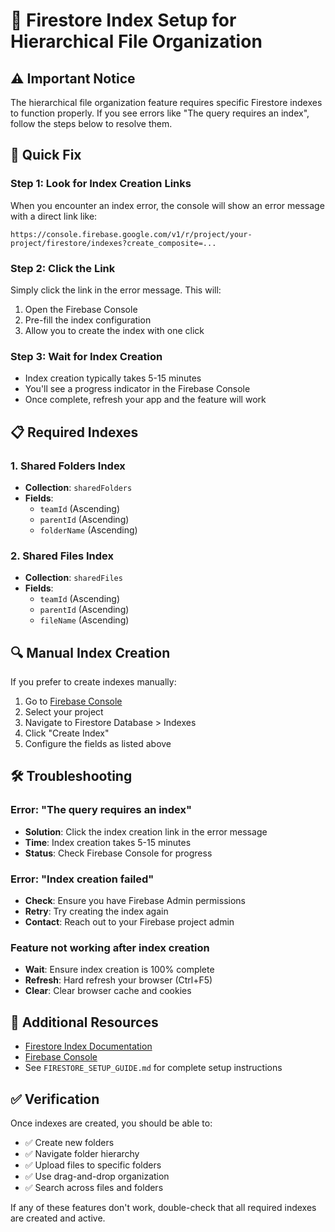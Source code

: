 # 🔧 Firestore Index Setup for Hierarchical File Organization

## ⚠️ Important Notice

The hierarchical file organization feature requires specific Firestore indexes to function properly. If you see errors like "The query requires an index", follow the steps below to resolve them.

## 🚀 Quick Fix

### Step 1: Look for Index Creation Links
When you encounter an index error, the console will show an error message with a direct link like:
```
https://console.firebase.google.com/v1/r/project/your-project/firestore/indexes?create_composite=...
```

### Step 2: Click the Link
Simply click the link in the error message. This will:
1. Open the Firebase Console
2. Pre-fill the index configuration
3. Allow you to create the index with one click

### Step 3: Wait for Index Creation
- Index creation typically takes 5-15 minutes
- You'll see a progress indicator in the Firebase Console
- Once complete, refresh your app and the feature will work

## 📋 Required Indexes

### 1. Shared Folders Index
- **Collection**: `sharedFolders`
- **Fields**: 
  - `teamId` (Ascending)
  - `parentId` (Ascending) 
  - `folderName` (Ascending)

### 2. Shared Files Index
- **Collection**: `sharedFiles`
- **Fields**:
  - `teamId` (Ascending)
  - `parentId` (Ascending)
  - `fileName` (Ascending)

## 🔍 Manual Index Creation

If you prefer to create indexes manually:

1. Go to [Firebase Console](https://console.firebase.google.com)
2. Select your project
3. Navigate to Firestore Database > Indexes
4. Click "Create Index"
5. Configure the fields as listed above

## 🛠️ Troubleshooting

### Error: "The query requires an index"
- **Solution**: Click the index creation link in the error message
- **Time**: Index creation takes 5-15 minutes
- **Status**: Check Firebase Console for progress

### Error: "Index creation failed"
- **Check**: Ensure you have Firebase Admin permissions
- **Retry**: Try creating the index again
- **Contact**: Reach out to your Firebase project admin

### Feature not working after index creation
- **Wait**: Ensure index creation is 100% complete
- **Refresh**: Hard refresh your browser (Ctrl+F5)
- **Clear**: Clear browser cache and cookies

## 📖 Additional Resources

- [Firestore Index Documentation](https://firebase.google.com/docs/firestore/query-data/indexing)
- [Firebase Console](https://console.firebase.google.com)
- See `FIRESTORE_SETUP_GUIDE.md` for complete setup instructions

## ✅ Verification

Once indexes are created, you should be able to:
- ✅ Create new folders
- ✅ Navigate folder hierarchy
- ✅ Upload files to specific folders
- ✅ Use drag-and-drop organization
- ✅ Search across files and folders

If any of these features don't work, double-check that all required indexes are created and active.
